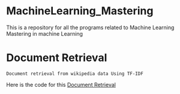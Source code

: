 # MachineLearning_Mastering
This is a repository for all the programs related to Machine Learning
Mastering in machine Learning

# Document Retrieval #
~~~
Document retrieval from wikipedia data Using TF-IDF
~~~
Here is the code for this <a href="http://nbviewer.ipython.org/github/anilcs13m/MachineLearning_Mastering/blob/master/Document%20Retrieval/Document%20retrieval.ipynb/" target="_blank">Document Retrieval</a>


